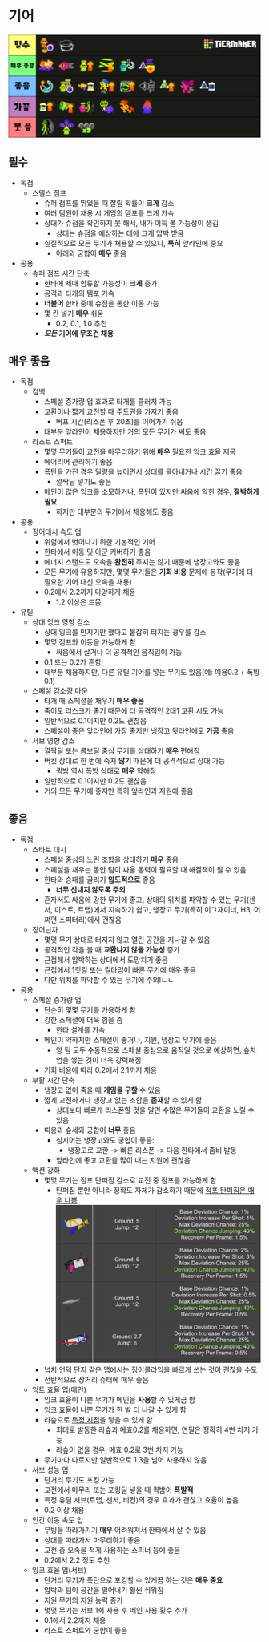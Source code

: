 # 기어

![기어](./assets/abilities-kr.png)

## 필수

- 독점
  - 스텔스 점프
    - 슈퍼 점프를 뛰었을 때 잘릴 확률이 **크게** 감소
    - 여러 팀원이 채용 시 게임의 템포를 크게 가속
    - 상대가 슈점을 확인하지 못 해서, 내가 이득 볼 가능성이 생김
      - 상대는 슈점을 예상하는 데에 크게 압박 받음
    - 실질적으로 모든 무기가 채용할 수 있으나, **특히** 앞라인에 중요
      - 아래와 궁합이 **매우** 좋음
- 공용
  - 슈퍼 점프 시간 단축
    - 한타에 제때 합류할 가능성이 **크게** 증가
    - 공격과 타개의 템포 가속
    - **더불어** 한타 중에 슈점을 통한 이동 가능
    - 몇 칸 넣기 **매우** 쉬움
      - 0.2, 0.1, 1.0 추천
    - **_모든_ 기어에 무조건 채용**

## 매우 좋음

- 독점
  - 컴백
    - 스페셜 증가량 업 효과로 타개를 클러치 가능
    - 교환이나 짧게 교전할 때 주도권을 가지기 좋음
      - 버프 시간(리스폰 후 20초)를 이어가기 쉬움
    - 대부분 앞라인이 채용하지만 거의 모든 무기가 써도 좋음
  - 라스트 스퍼트
    - 몇몇 무기들이 교전을 마무리하기 위해 **매우** 필요한 잉크 효율 제공
    - 에어리어 관리하기 좋음
    - 폭탄을 가진 경우 딜량을 높이면서 상대를 몰아내거나 시간 끌기 좋음
      - 깔짝딜 넣기도 좋음
    - 메인이 많은 잉크를 소모하거나, 폭탄이 있지만 싸움에 약한 경우, **절박하게 필요**
      - 하지만 대부분의 무기에서 채용해도 좋음
- 공용
  - 징어대시 속도 업
    - 위험에서 벗어나기 위한 기본적인 기어
    - 한타에서 이동 및 아군 커버하기 좋음
    - 에너지 스탠드도 오속을 **완전히** 주지는 않기 때문에 냉장고와도 좋음
    - 모든 무기에 유용하지만, 몇몇 무기들은 **기회 비용** 문제에 봉착(무기에 더 필요한 기어 대신 오속을 채용)
    - 0.2에서 2.2까지 다양하게 채용
      - 1.2 이상은 드뭄
- 유틸
  - 상대 잉크 영향 감소
    - 상대 잉크를 만지기만 했다고 붙잡혀 터지는 경우를 감소
    - 몇몇 점프와 이동을 가능하게 함
      - 싸움에서 살거나 더 공격적인 움직임이 가능
    - 0.1 또는 0.2가 흔함
    - 대부분 채용하지만, 다른 유틸 기어를 넣는 무기도 있음(예: 띠용0.2 + 폭방0.1)
  - 스페셜 감소량 다운
    - 타개 때 스페셜을 채우기 **매우 좋음**
    - 죽어도 리스크가 줄기 때문에 더 공격적인 2대1 교환 시도 가능
    - 일반적으로 0.1이지만 0.2도 괜찮음
    - 스페셜이 좋은 앞라인에 가장 좋지만 냉장고 뒷라인에도 **가끔** 좋음
  - 서브 영향 감소
    - 깔짝딜 또는 콤보딜 중심 무기를 상대하기 **매우** 편해짐
    - 버킷 상대로 한 번에 죽지 **않기** 때문에 더 공격적으로 상대 가능
      - 퀵밤 역시 폭방 상대로 **매우** 약해짐
    - 일반적으로 0.1이지만 0.2도 괜찮음
    - 거의 모든 무기에 좋지만 특히 앞라인과 지원에 좋음

## 좋음

- 독점
  - 스타트 대시
    - 스페셜 중심의 느린 조합을 상대하기 **매우** 좋음
    - 스페셜을 채우는 동안 팀이 싸울 동력이 필요할 때 해결책이 될 수 있음
    - 한타와 승패를 굴리기 **압도적으로** 좋음
      - **너무 신내지 않도록 주의**
    - 혼자서도 싸움에 강한 무기에 좋고, 상대의 위치를 파악할 수 있는 무기(센서, 미스트, 트랩)에서 지속하기 쉽고, 냉장고 무기(특히 이그재미너, H3, 어쪄면 스퍼터리)에서 괜찮음
  - 징어닌자
    - 몇몇 무기 상대로 터지지 않고 열린 공간을 지나갈 수 있음
    - 공격적인 각을 볼 때 **교환나지 않을 가능성** 증가
    - 근접해서 압박하는 상대에서 도망치기 좋음
    - 근접에서 1힛킬 또는 킬타임이 빠른 무기에 매우 좋음
    - 다만 위치를 파악할 수 있는 무기에 주의!ㄴㄴ
- 공용
  - 스페셜 증가량 업
    - 단순히 몇몇 무기를 가용하게 함
    - 강한 스페셜에 더욱 힘을 줌
      - 한타 설계를 가속
    - 메인이 약하지만 스페셜이 좋거나, 지원, 냉장고 무기에 좋음
      - 양 팀 모두 수동적으로 스페셜 중심으로 움직일 것으로 예상하면, 슾차업을 쌓는 것이 더욱 강력해짐
    - 기회 비용에 따라 0.2에서 2.1까지 채용
  - 부활 시간 단축
    - 냉장고 없이 죽을 때 **게임을 구할** 수 있음
    - 짧게 교전하거나 냉장고 없는 조합을 **존재**할 수 있게 함
      - 상대보다 빠르게 리스폰할 것을 알면 수많은 무기들이 교환을 노릴 수 있음
    - 띠용과 슾세와 궁합이 **너무** 좋음
      - 심지어는 냉장고와도 궁합이 좋음:
        - 냉장고로 교환 -> 빠른 리스폰 -> 다음 한타에서 좀비 발동
      - 앞라인에 좋고 교환을 많이 내는 지원에 괜찮음
  - 액션 강화
    - 몇몇 무기는 점프 탄퍼짐 감소로 교전 중 점프를 가능하게 함
      - 탄퍼짐 뿐만 아니라 정확도 자체가 감소하기 때문에 [점프 탄퍼짐은 매우 나쁨](https://docs.google.com/spreadsheets/d/1uUIEmHaZTRc-hXdnSlu_zJoeTrlLbF2OTBnc3Ix5nAw/edit?usp=sharing)
        ![탄퍼짐](./assets/jump_rng.jpg)
    - 넙치 언덕 단지 같은 맵에서는 징어클라임을 빠르게 쓰는 것이 괜찮을 수도
    - 전반적으로 장거리 슈터에 매우 좋음
  - 잉트 효율 업(메인)
    - 잉크 효율이 나쁜 무기가 메인을 **사용**할 수 있게끔 함
    - 잉크 효율이 나쁜 무기가 한 발 더 나갈 수 있게 함
    - 라슾으로 [특정 지점](https://sendou.ink/analyzer?weapon=2070&build=LDE,ISM,ISM,IRU,SCU,SPU,SPU,SCU,SJ,QSJ,QSJ,RES&build2=U,U,U,U,U,U,U,U,U,U,U,U&lde=21&effect=LDE&focused=1)을 닿을 수 있게 함
      - 최대로 발동한 라슾과 메효0.2를 채용하면, 연필은 정확히 4번 차지 가능
      - 라슾이 없을 경우, 메효 0.2로 3번 차지 가능
    - 무기마다 다르지만 일반적으로 1.3을 넘어 사용하지 않음
  - 서브 성능 업
    - 단거리 무기도 포킹 가능
    - 교전에서 마무리 또는 포킹딜 넣을 때 퀵밤이 **폭발적**
    - 특정 유틸 서브(트랩, 센서, 비컨)의 경우 효과가 괜찮고 효율이 높음
    - 0.2 이상 채용
  - 인간 이동 속도 업
    - 무빙을 따라가기기 **매우** 어려워져서 한타에서 살 수 있음
    - 상대를 따라가서 마무리하기 좋음
    - 교전 중 오속을 적게 사용하는 스피너 등에 좋음
    - 0.2에서 2.2 정도 추천
  - 잉크 효율 업(서브)
    - 단거리 무기가 폭탄으로 포킹할 수 있게끔 하는 것은 **매우 중요**
    - 압박과 팀이 공간을 밀어내기 훨씬 쉬워짐
    - 지원 무기의 지원 능력 증가
    - 몇몇 무기는 서브 1회 사용 후 메인 사용 횟수 추가
    - 0.1에서 2.2까지 채용
    - 라스트 스퍼트와 궁합이 좋음
